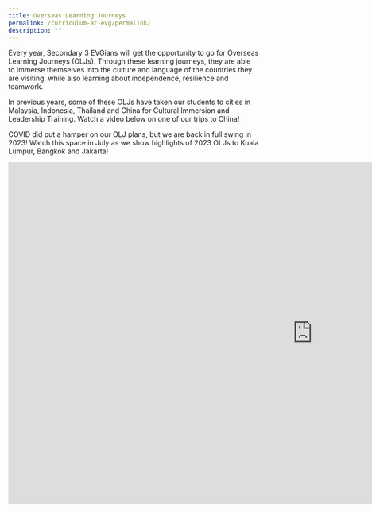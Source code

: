 ```yaml
---
title: Overseas Learning Journeys
permalink: /curriculum-at-evg/permalink/
description: ""
---
```

Every year, Secondary 3 EVGians will get the opportunity to go for Overseas Learning Journeys (OLJs). Through these learning journeys, they are able to immerse themselves into the culture and language of the countries they are visiting, while also learning about independence, resilience and teamwork. 

In previous years, some of these OLJs  have taken our students to cities in Malaysia, Indonesia, Thailand and China for Cultural Immersion and Leadership Training. Watch a video below on one of our trips to China!

COVID did put a hamper on our OLJ plans, but we are back in full swing in 2023!
Watch this space in July as we show highlights of 2023 OLJs to Kuala Lumpur, Bangkok and Jakarta!


<iframe allowfullscreen="" allow="accelerometer; autoplay; clipboard-write; encrypted-media; gyroscope; picture-in-picture; web-share" frameborder="0" title="Beijing and Tianjin virtual learning journey 2020 by Evergreen Sec Sch CL Dept" src="https://www.youtube.com/embed/ReuodCko_Eo" height="688" width="1223"></iframe>